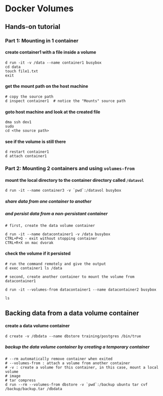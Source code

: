 # Docker Volumes

## Hands-on tutorial
### Part 1: Mounting in 1 container
#### create container1 with a file inside a volume
```
d run -it -v /data --name container1 busybox 
cd data
touch file1.txt
exit
```
#### get the mount path on the host machine
```
# copy the source path
d inspect container1  # notice the "Mounts" source path

```
#### goto host machine and look at the created file 
```
dma ssh dev1
sudo 
cd <the source path>
```
#### see if the volume is still there
```
d restart container1
d attach container1
```

### Part 2: Mounting 2 containers and using `volumes-from`
#### mount the local directory to the container directory called `/datavol`
```
d run -it --name container3 -v `pwd`:/datavol busybox
```
##### share data from one container to another
#####  and persist data from a non-persistant container
```
# first, create the data volume container

d run -it --name datacontainer1 -v /data busybox
CTRL+P+Q - exit without stopping container
CTRL+R+X on mac dvorak
```
#### check the volume if it persisted
```
# run the command remotely and give the output
d exec container1 ls /data

# second, create another container to mount the volume from datacontainer1

d run -it --volumes-from datacontainer1 --name datacontainer2 busybox
 
ls 
```

## Backing data from a data volume container


#### create a data volume container
```
d create -v /dbdata --name dbstore training/postgres /bin/true
```
##### backup the data volume container by creating a temporary container
```
# --rm automatically remove container when exited
# --volumes-from : attach a volume from another container
# -v : create a volume for this container, in this case, mount a local volume 
# image
# tar compress
d run --rm --volumes-from dbstore -v `pwd`:/backup ubuntu tar cvf /backup/backup.tar /dbdata
```